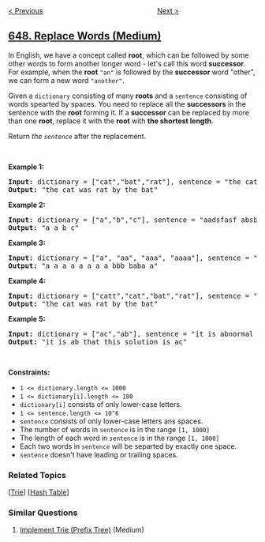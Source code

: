 <!--|This file generated by command(leetcode description); DO NOT EDIT.    |-->
<!--+----------------------------------------------------------------------+-->
<!--|@author    openset <openset.wang@gmail.com>                           |-->
<!--|@link      https://github.com/openset                                 |-->
<!--|@home      https://github.com/openset/leetcode                        |-->
<!--+----------------------------------------------------------------------+-->

[< Previous](../palindromic-substrings "Palindromic Substrings")
　　　　　　　　　　　　　　　　
[Next >](../dota2-senate "Dota2 Senate")

## [648. Replace Words (Medium)](https://leetcode.com/problems/replace-words "单词替换")

<p>In English, we have a concept called <strong>root</strong>, which can be followed by some other words to form another longer word - let&#39;s call this word <strong>successor</strong>. For example, when the <strong>root</strong> <code>&quot;an&quot;</code> is&nbsp;followed by the <strong>successor</strong>&nbsp;word&nbsp;&quot;other&quot;, we&nbsp;can form a new word <code>&quot;another&quot;</code>.</p>

<p>Given a <code>dictionary</code> consisting of many <strong>roots</strong> and a <code>sentence</code>&nbsp;consisting of words spearted by spaces. You need to replace all the <strong>successors</strong> in the sentence with the <strong>root</strong> forming it. If a <strong>successor</strong> can be replaced by more than one <strong>root</strong>,&nbsp;replace it with the <strong>root</strong> with <strong>the shortest length</strong>.</p>

<p>Return <em>the <code>sentence</code></em> after the replacement.</p>

<p>&nbsp;</p>
<p><strong>Example 1:</strong></p>
<pre><strong>Input:</strong> dictionary = ["cat","bat","rat"], sentence = "the cattle was rattled by the battery"
<strong>Output:</strong> "the cat was rat by the bat"
</pre><p><strong>Example 2:</strong></p>
<pre><strong>Input:</strong> dictionary = ["a","b","c"], sentence = "aadsfasf absbs bbab cadsfafs"
<strong>Output:</strong> "a a b c"
</pre><p><strong>Example 3:</strong></p>
<pre><strong>Input:</strong> dictionary = ["a", "aa", "aaa", "aaaa"], sentence = "a aa a aaaa aaa aaa aaa aaaaaa bbb baba ababa"
<strong>Output:</strong> "a a a a a a a a bbb baba a"
</pre><p><strong>Example 4:</strong></p>
<pre><strong>Input:</strong> dictionary = ["catt","cat","bat","rat"], sentence = "the cattle was rattled by the battery"
<strong>Output:</strong> "the cat was rat by the bat"
</pre><p><strong>Example 5:</strong></p>
<pre><strong>Input:</strong> dictionary = ["ac","ab"], sentence = "it is abnormal that this solution is accepted"
<strong>Output:</strong> "it is ab that this solution is ac"
</pre>
<p>&nbsp;</p>
<p><strong>Constraints:</strong></p>

<ul>
	<li><code>1 &lt;= dictionary.length&nbsp;&lt;= 1000</code></li>
	<li><code>1 &lt;= dictionary[i].length &lt;= 100</code></li>
	<li><code>dictionary[i]</code>&nbsp;consists of only lower-case letters.</li>
	<li><code>1 &lt;= sentence.length &lt;= 10^6</code></li>
	<li><code>sentence</code>&nbsp;consists of only lower-case letters ans spaces.</li>
	<li>The number of words in&nbsp;<code>sentence</code>&nbsp;is in the range <code>[1, 1000]</code></li>
	<li>The length of each word in&nbsp;<code>sentence</code>&nbsp;is in the range <code>[1, 1000]</code></li>
	<li>Each two words in&nbsp;<code>sentence</code>&nbsp;will be separted by exactly one space.</li>
	<li><code>sentence</code>&nbsp;doesn&#39;t have leading or trailing spaces.</li>
</ul>

### Related Topics
  [[Trie](../../tag/trie/README.md)]
  [[Hash Table](../../tag/hash-table/README.md)]

### Similar Questions
  1. [Implement Trie (Prefix Tree)](../implement-trie-prefix-tree) (Medium)
